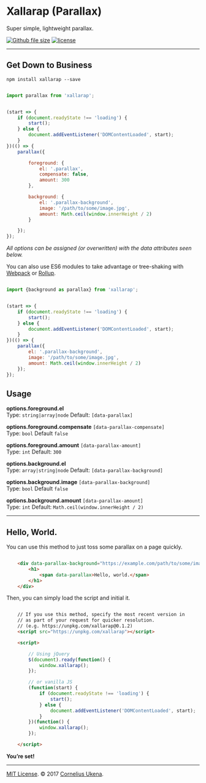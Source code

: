 # Xallarap (Parallax)

Super simple, lightweight parallax.

[![Github file size](https://img.shields.io/github/size/corneliusio/xallarap/dist/parallax.min.js.svg?style=flat-square)]() [![license](https://img.shields.io/github/license/corneliusio/xallarap.svg?style=flat-square)](https://github.com/corneliusio/xallarap/blob/master/LICENSE)

---

## Get Down to Business

`npm install xallarap --save`

```js

import parallax from 'xallarap';


(start => {
    if (document.readyState !== 'loading') {
        start();
    } else {
        document.addEventListener('DOMContentLoaded', start);
    }
})(() => {
    parallax({

        foreground: {
            el: '.parallax',
            compensate: false,
            amount: 300
        },

        background: {
            el: '.parallax-background',
            image: '/path/to/some/image.jpg',
            amount: Math.ceil(window.innerHeight / 2)
        }

    });
});

```

*All options can be assigned (or overwritten) with the data attributes seen below.*

You can also use ES6 modules to take advantage or tree-shaking with [Webpack](https://webpack.js.org) or [Rollup](https://rollupjs.org).

```js

import {background as parallax} from 'xallarap';


(start => {
    if (document.readyState !== 'loading') {
        start();
    } else {
        document.addEventListener('DOMContentLoaded', start);
    }
})(() => {
    parallax({
        el: '.parallax-background',
        image: '/path/to/some/image.jpg',
        amount: Math.ceil(window.innerHeight / 2)
    });
});

```


## Usage

**options.foreground.el**  
Type: `string|array|node` Default: `[data-parallax]`

**options.foreground.compensate** `[data-parallax-compensate]`  
Type: `bool` Default `false`

**options.foreground.amount** `[data-parallax-amount]`  
Type: `int` Default: `300`

**options.background.el**  
Type: `array|string|node` Default: `[data-parallax-background]`

**options.background.image** `[data-parallax-background]`  
Type: `bool` Default `false`

**options.background.amount** `[data-parallax-amount]`  
Type: `int` Default: `Math.ceil(window.innerHeight / 2)`

---

## Hello, World.
You can use this method to just toss some parallax on a page quickly.

```html

    <div data-parallax-background="https://example.com/path/to/some/image.jpg">
        <h1>
            <span data-parallax>Hello, world.</span>
        </h1>
    </div>

```

Then, you can simply load the script and initial it.

```html

    // If you use this method, specify the most recent version in
    // as part of your request for quicker resolution.
    // (e.g. https://unpkg.com/xallarap@0.1.2)
    <script src="https://unpkg.com/xallarap"></script>

    <script>

        // Using jQuery
        $(document).ready(function() {
            window.xallarap();
        });

        // or vanilla JS
        (function(start) {
            if (document.readyState !== 'loading') {
                start();
            } else {
                document.addEventListener('DOMContentLoaded', start);
            }
        })(function() {
            window.xallarap();
        });

    </script>

```

**You’re set!**

---

[MIT License](LICENSE.md). © 2017 [Cornelius Ukena](https://cornelius.io).
